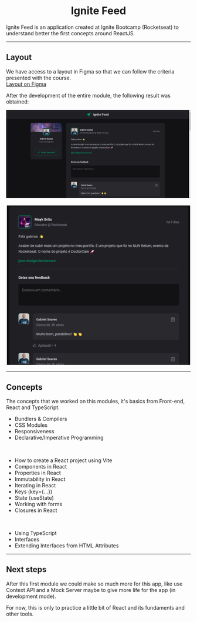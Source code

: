 # <center>Ignite Feed</center>
Ignite Feed is an application created at Ignite Bootcamp (Rocketseat) to understand better the first concepts around ReactJS. <br />

<hr />

## Layout
We have access to a layout in Figma so that we can follow the criteria presented with the course. <br />
[Layout on Figma](https://www.figma.com/community/file/1113573231685349036)

After the development of the entire module, the following result was obtained:

<center><img src="./_for_readme/general-view.png" width="700" /></center>

<br />

<center><img src="./_for_readme/comments.png" width="500" /></center>


<hr />

## Concepts
The concepts that we worked on this modules, it's basics from Front-end, React and TypeScript.

- Bundlers & Compilers
- CSS Modules
- Responsiveness
- Declarative/Imperative Programming

<br />

- How to create a React project using Vite
- Components in React
- Properties in React
- Immutability in React
- Iterating in React
- Keys (key={...})
- State (useState)
- Working with forms
- Closures in React

<br />

- Using TypeScript
- Interfaces
- Extending Interfaces from HTML Attributes



<hr />

## Next steps

After this first module we could make so much more for this app, like use Context API and a Mock Server maybe to give more life for the app (in development mode).

For now, this is only to practice a little bit of React and its fundaments and other tools.
